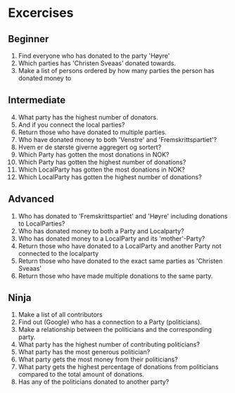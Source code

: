 # Excercises

## Beginner

1. Find everyone who has donated to the party 'Høyre'
2. Which parties has 'Christen Sveaas' donated towards.
3. Make a list of persons ordered by how many parties the person has donated money to


## Intermediate
4. What party has the highest number of donators.
5. And if you connect the local parties?
1. Return those who have donated to multiple parties.
1. Who have donated money to both 'Venstre' and 'Fremskrittspartiet'?
1. Hvem er de største giverne aggregert og sortert?
1. Which Party has gotten the most donations in NOK?
1. Which Party has gotten the highest number of donations? 
1. Which LocalParty has gotten the most donations in NOK?
1. Which LocalParty has gotten the highest number of donations? 

## Advanced

1. Who has donated to 'Fremskrittspartiet' and 'Høyre' including donations to LocalParties?
1. Who has donated money to both a Party and Localparty?
1. Who has donated money to a LocalParty and its 'mother'-Party?
1. Return those who have donated to a LocalParty and another Party not connected to the localparty
1. Return those who have donated to the exact same parties as 'Christen Sveaas'
1. Return those who have made multiple donations to the same party.

## Ninja
1. Make a list of all contributors
1. Find out (Google) who has a connection to a Party (politicians).
1. Make a relationship between the politicians and the corresponding party.
1. What party has the highest number of contributing politicians?
1. What party has the most generous politician?
1. What party gets the most money from their politicians?
1. What party gets the highest percentage of donations from politicians compared to the total amount of donations.
1. Has any of the politicians donated to another party?









